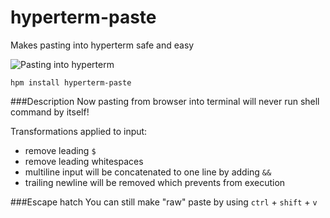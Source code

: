 # hyperterm-paste
Makes pasting into hyperterm safe and easy

![Pasting into hyperterm](https://raw.githubusercontent.com/krzkaczor/hyperterm-paste/master/demo.gif)

```
hpm install hyperterm-paste
```

###Description
Now pasting from browser into terminal will never run shell command by itself!

Transformations applied to input:
 - remove leading `$`
 - remove leading whitespaces
 - multiline input will be concatenated to one line by adding `&&`
 - trailing newline will be removed which prevents from execution
 
###Escape hatch
You can still make "raw" paste by using `ctrl` + `shift` + `v`
